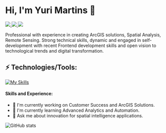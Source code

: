 <h1>Hi, I'm Yuri Martins 👋 </h1>
<p align="left">
  <a href="mailto:yuritomazmartins@hotmail.com">
    <img src="https://img.shields.io/badge/-yuritomazmartins@hotmail.com-6633cc?style=flat-square&logo=gmail&logoColor=white&link=mailto:yuritomazmartins@hotmail.com" />
  </a>
  <a href="https://www.linkedin.com/in/ytmartins/">
    <img src="https://img.shields.io/badge/-Yuri%20Martins-6633cc?style=flat-square&logo=Linkedin&logoColor=white&link=https://www.linkedin.com/in/ytmartins/" />
  </a>
  <a href="https://github.com/ytmartins/?tab=follow">
    <img src="https://img.shields.io/github/followers/ytmartins?label=Follow&style=social" />
  </a>
</p>

Professional with experience in creating ArcGIS solutions, Spatial Analysis, Remote Sensing. Strong technical skills, dynamic and engaged in self-development with recent Frontend development skills and open vision to technological trends and digital transformation.

<h2 align="left">⚡ Technologies/Tools:</h2>

[![My Skills](https://skillicons.dev/icons?i=js,html,css,vscode,git,py&perline=8)](https://skillicons.dev)

#### Skills and Experience: 

- 🔭 I'm currently working on Customer Success and ArcGIS Solutions.
- 🌱 I'm currently learning Advanced Analytics and Automation.
- 💬 Ask me about innovation for spatial intelligence applications.

![GitHub stats](https://github-readme-stats.vercel.app/api?username=ytmartins&&show_icons=true&title_color=ffffff&icon_color=e74c3c&text_color=daf7dc&bg_color=151515)


